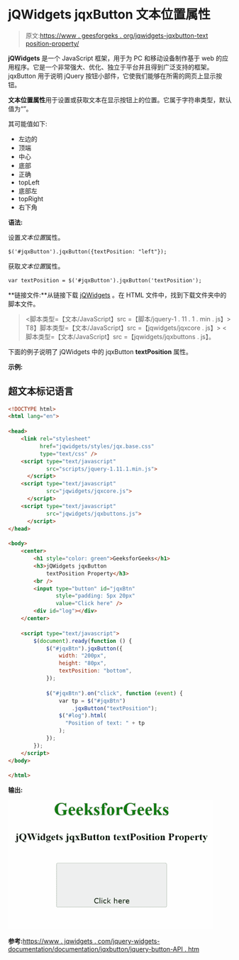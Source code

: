 # jQWidgets jqxButton 文本位置属性

> 原文:[https://www . geesforgeks . org/jqwidgets-jqxbutton-text position-property/](https://www.geeksforgeeks.org/jqwidgets-jqxbutton-textposition-property/)

**jQWidgets** 是一个 JavaScript 框架，用于为 PC 和移动设备制作基于 web 的应用程序。它是一个非常强大、优化、独立于平台并且得到广泛支持的框架。jqxButton 用于说明 jQuery 按钮小部件，它使我们能够在所需的网页上显示按钮。

**文本位置属性**用于设置或获取文本在显示按钮上的位置。它属于字符串类型，默认值为“”。

其可能值如下:

*   左边的
*   顶端
*   中心
*   底部
*   正确
*   topLeft
*   底部左
*   topRight
*   右下角

**语法:**

设置*文本位置*属性。

```html
$('#jqxButton').jqxButton({textPosition: "left"}); 
```

获取*文本位置*属性。

```html
var textPosition = $('#jqxButton').jqxButton('textPosition');
```

**链接文件:**从链接下载 [jQWidgets](https://www.jqwidgets.com/download/) 。在 HTML 文件中，找到下载文件夹中的脚本文件。

> <link rel="”stylesheet”" href="”jqwidgets/styles/jqx.base.css”" type="”text/css”">
> <脚本类型=【文本/JavaScript】src =【脚本/jquery-1 . 11 . 1 . min . js】></脚本>
> T8】脚本类型=【文本/JavaScript】src =【jqwidgets/jqxcore . js】></脚本>
> <脚本类型=【文本/JavaScript】src =【jqwidgets/jqxbuttons . js】。

下面的例子说明了 jQWidgets 中的 jqxButton **textPosition** 属性。

**示例:**

## 超文本标记语言

```html
<!DOCTYPE html>
<html lang="en">

<head>
    <link rel="stylesheet" 
          href="jqwidgets/styles/jqx.base.css" 
          type="text/css" />
    <script type="text/javascript" 
            src="scripts/jquery-1.11.1.min.js">
      </script>
    <script type="text/javascript" 
            src="jqwidgets/jqxcore.js">
      </script>
    <script type="text/javascript" 
            src="jqwidgets/jqxbuttons.js">
      </script>
</head>

<body>
    <center>
        <h1 style="color: green">GeeksforGeeks</h1>
        <h3>jQWidgets jqxButton 
            textPosition Property</h3>
        <br />
        <input type="button" id="jqxBtn" 
               style="padding: 5px 20px" 
               value="Click here" />
        <div id="log"></div>
    </center>

    <script type="text/javascript">
        $(document).ready(function () {
            $("#jqxBtn").jqxButton({
                width: "200px",
                height: "80px",
                textPosition: "bottom",
            });

            $("#jqxBtn").on("click", function (event) {
                var tp = $("#jqxBtn")
                    .jqxButton("textPosition");
                $("#log").html(
                  "Position of text: " + tp
                );
            });
        });
    </script>
</body>

</html>
```

**输出:**

![](img/e2801745795837b30e6fc1c2c55a7adf.png)

**参考:**[https://www . jqwidgets . com/jquery-widgets-documentation/documentation/jqxbutton/jquery-button-API . htm](https://www.jqwidgets.com/jquery-widgets-documentation/documentation/jqxbutton/jquery-button-api.htm)